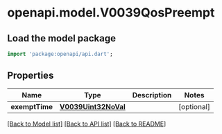 # openapi.model.V0039QosPreempt

## Load the model package
```dart
import 'package:openapi/api.dart';
```

## Properties
Name | Type | Description | Notes
------------ | ------------- | ------------- | -------------
**exemptTime** | [**V0039Uint32NoVal**](V0039Uint32NoVal.md) |  | [optional] 

[[Back to Model list]](../README.md#documentation-for-models) [[Back to API list]](../README.md#documentation-for-api-endpoints) [[Back to README]](../README.md)


